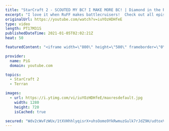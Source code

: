 ```yaml
---
title: "StarCraft 2 - SCOUTED MY BC? I MAKE MORE BC! | Diamond in the Ruff #28"
excerpt: "I love it when RuFF makes battlecruisers!  Check out all episodes of 💎 Diamond in the Ruff: https://www.youtube.com/playlist?list=PLFUDU8AOevUfdEq20wYq8Sm9z3sc1yn0l Follow Ruff: https://www.twitch.tv/ruff13 | https://www.youtube.com/ruff_stuff -- 🐷 Like my videos? Help support me by being a patron:"
originalUrl: https://youtube.com/watch?v=iuYOzHDHfeE
type: video
length: PT17M31S
publishedDateTime: 2021-01-05T02:02:21Z
heat: 50

featuredContent: "<iframe width=\"800\" height=\"500\" frameborder=\"0\" src=\"https://www.youtube.com/embed/iuYOzHDHfeE\" allow=\"accelerometer; autoplay; encrypted-media; gyroscope; picture-in-picture\" allowfullscreen></iframe>"

provider:
  name: PiG
  domain: youtube.com

topics:
  - StarCraft 2
  - Terran

images:
  - url: https://i.ytimg.com/vi/iuYOzHDHfeE/maxresdefault.jpg
    width: 1280
    height: 720
    isCached: true

secured: "Wdv2cWvFzWUx/1tXVHhhlyqisrX+uhsOomo9YkRwmuzGulk7rJdZ9H/udtoxVPgCBNd8scX7kg+nUsxt//xtlYTleW40WEPsNNE1ObGgY5QNcM523Mu/UerpIMnRYsSQwuNXIoS00aE5x719q6ZFTCdqNWf9yvlM4ZR5ZD0QbIrEq2nWmGgglXUDX0t/kBEAuChbAITfTctpd56w4rQ9dPaTOmvYgyZAyjcMK4N9CMgLIHsINbww4vYdW5KNhhTJmArF4sR6C87sFuKhzda22hs+nT2Izw7OLDZL1blCOpteoj8jMPxNlMsB+cJUWumqeP7Kg6Tqsuy/ZHWvMDx+hCvqLe7VajVQ1A5Wc9+whg6KY8JOhOAzwFzDUu8CI5Z2jIsVjFSM8VylesmdN1WeVtnJB56yh00inyJemIR+2bM=;gc0ItuseEehw8OZuCiHy9A=="
---
```


